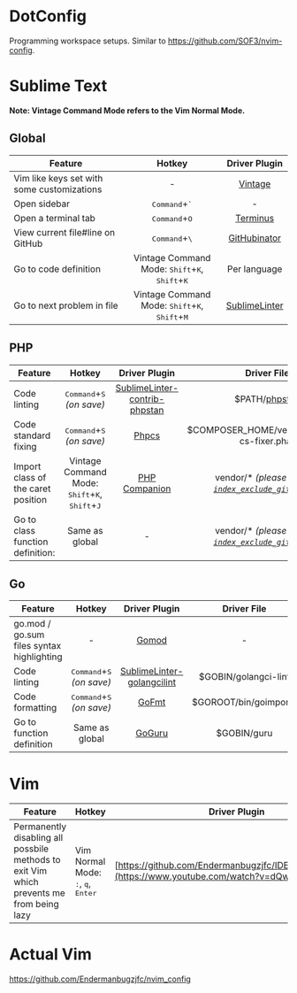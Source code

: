 # DotConfig

Programming workspace setups. Similar to https://github.com/SOF3/nvim-config.

# Sublime Text

**Note: Vintage Command Mode refers to the Vim Normal Mode.**

## Global

| Feature                                    |                                       Hotkey                                       |                      Driver Plugin                       |
| ------------------------------------------ | :--------------------------------------------------------------------------------: | :------------------------------------------------------: |
| Vim like keys set with some customizations |                                         -                                          |     [Vintage](https://github.com/sublimehq/Vintage)      |
| Open sidebar                               |                          <kbd>Command</kbd>+<kbd>`</kbd>                           |                            -                             | - [x] Open sidebar: |
| Open a terminal tab                        |                          <kbd>Command</kbd>+<kbd>O</kbd>                           | [Terminus](https://packagecontrol.io/packages/Terminus)  |
| View current file#line on GitHub        |                          <kbd>Command</kbd>+<kbd>\\</kbd>                          | [GitHubinator](https://github.com/ehamiter/GitHubinator) |
| Go to code definition                      | Vintage Command Mode: <kbd>Shift</kbd>+<kbd>K</kbd>, <kbd>Shift</kbd>+<kbd>K</kbd> |                       Per language                       |
| Go to next problem in file                 | Vintage Command Mode: <kbd>Shift</kbd>+<kbd>K</kbd>, <kbd>Shift</kbd>+<kbd>M</kbd> |        [SublimeLinter](http://sublimelinter.com/)        |

## PHP

| Feature                            |                                       Hotkey                                       |                                        Driver Plugin                                         |                                                                                  Driver File                                                                                   |
| ---------------------------------- | :--------------------------------------------------------------------------------: | :------------------------------------------------------------------------------------------: | :----------------------------------------------------------------------------------------------------------------------------------------------------------------------------: |
| Code linting                       |                    <kbd>Command</kbd>+<kbd>S</kbd> _(on save)_                     | [SublimeLinter-contrib-phpstan](https://github.com/Rockstar04/SublimeLinter-contrib-phpstan) |                                $PATH/[phpstan](https://github.com/Endermanbugzjfc/DotConfig/blob/master/sublime-text/Packages/User/phpstan.sh)                                 |
| Code standard fixing               |                    <kbd>Command</kbd>+<kbd>S</kbd> _(on save)_                     |                    [Phpcs](https://github.com/benmatselby/sublime-phpcs)                     |                                                                  $COMPOSER_HOME/vendor/bin/php-cs-fixer.phar                                                                   |
| Import class of the caret position | Vintage Command Mode: <kbd>Shift</kbd>+<kbd>K</kbd>, <kbd>Shift</kbd>+<kbd>J</kbd> |               [PHP Companion](https://github.com/erichard/SublimePHPCompanion)               | vendor/\* _(please disable [`index_exclude_gitignore`](https://github.com/Endermanbugzjfc/DotConfig/blob/master/sublime-text/Packages/User/Preferences.sublime-settings#L25))_ |
| Go to class function definition:   |                                   Same as global                                   |                                              -                                               | vendor/\* _(please disable [`index_exclude_gitignore`](https://github.com/Endermanbugzjfc/DotConfig/blob/master/sublime-text/Packages/User/Preferences.sublime-settings#L25))_ |

## Go

| Feature                                   |                   Hotkey                    |                                       Driver Plugin                                       |     Driver File      |
| ----------------------------------------- | :-----------------------------------------: | :---------------------------------------------------------------------------------------: | :------------------: |
| go.mod / go.sum files syntax highlighting |                      -                      |                    [Gomod](https://github.com/mitranim/sublime-gomod)                     |          -           |
| Code linting                              | <kbd>Command</kbd>+<kbd>S</kbd> _(on save)_ | [SublimeLinter-golangcilint](https://github.com/SublimeLinter/SublimeLinter-golangcilint) | $GOBIN/golangci-lint |
| Code formatting                           | <kbd>Command</kbd>+<kbd>S</kbd> _(on save)_ |                     [GoFmt](https://github.com/noonat/sublime-gofmt)                      |  $GOROOT/bin/goimports   |
| Go to function definition                    |               Same as global                |                        [GoGuru](http://alvarolm.github.io/GoGuru)                         |     $GOBIN/guru      |
# Vim
| Feature                                    |                                       Hotkey                                       |                      Driver Plugin                       |
| --------- | -------- | ------- |
| Permanently disabling all possbile methods to exit Vim which prevents me from being lazy | Vim Normal Mode: <kbd>:</kbd>, <kbd>q</kbd>, <kbd>Enter</kbd> | [https://github.com/Endermanbugzjfc/IDESleeperUltimate](https://www.youtube.com/watch?v=dQw4w9WgXcQ) |
# Actual Vim
https://github.com/Endermanbugzjfc/nvim_config
